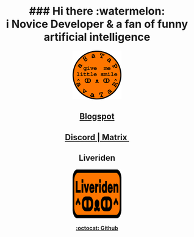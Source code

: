 <div align="center">
<h1>### Hi there :watermelon:<br />i Novice Developer  &amp;  a fan of funny artificial intelligence</h1>
</div>
<div align="center">
<a href="https://github.com/liveriden" title="Liveriden">
<img alt="Liveriden logo - (Если Вы видите этот текст, это значит ссылка неработающая, если у Вас есть свободная минутка :) сообщите об этом  на электронную почту вставив ссылку страницы в письмо или опишите ситуацию.) (If You see this text, it means the link is broken, if You have a free minute :) let know by e-mail by inserting the page link in the letter or describe the situation.)" height="128" src="https://github.com/liveriden/lidev/raw/main/github-assets/image/smile-browser-image.png" width="128" />
</a>
</div>
<div align="center">
<h2>
<a href="https://dewob.blogspot.com/" target="_blank">Blogspot</a>
</h2>
<div align="center">
<h2>
<a href="https://discord.gg/dzM8UDE8Jk" title="Discord">Discord&nbsp;</a>|<a href="https://matrix.to/#/#Liveriden-channel:matrix.org" title="Matrix">&nbsp;Matrix&nbsp;</a>
</h2>
</div>

<!--
- 👋 Hi, I’m @liveriden
- 👀 I’m interested in ...
- 🌱 I’m currently learning ...
- 💞️ I’m looking to collaborate on ...
- 📫 How to reach me ...


liveriden/liveriden is a ✨ special ✨ repository because its `README.md` (this file) appears on your GitHub profile.
You can click the Preview link to take a look at your changes.
-->
<div align="center">
<h2>Liveriden</h2>
</div>
<div align="center">
<a href="https://github.com/liveriden" title="Liveriden">
<img alt="Liveriden logo - (Если Вы видите этот текст, это значит ссылка неработающая, если у Вас есть свободная минутка :) сообщите об этом  на электронную почту вставив ссылку страницы в письмо или опишите ситуацию.) (If You see this text, it means the link is broken, if You have a free minute :) let know by e-mail by inserting the page link in the letter or describe the situation.)" height="128" src="https://github.com/liveriden/lidev/raw/main/github-assets/image/logo/liveriden-logo.svg" width="128" />
</a>
</div>
<div align="center">

**[:octocat: Github](https://github.com/)**

</div>
<!-- liveridenʳ࿕☦ 2023-06-07 -->
